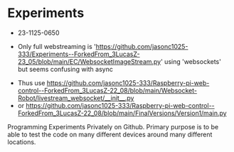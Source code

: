 # Experiments
* 23-1125-0650
- Only full webstreaming is 'https://github.com/jasonc1025-333/Experiments--ForkedFrom_3LucasZ-23_05/blob/main/EC/WebsocketImageStream.py' using 'websockets' but seems confusing with async
* Thus use https://github.com/jasonc1025-333/Raspberry-pi-web-control--ForkedFrom_3LucasZ-22_08/blob/main/Websocket-Robot/livestream_websocket/__init__.py
* or https://github.com/jasonc1025-333/Raspberry-pi-web-control--ForkedFrom_3LucasZ-22_08/blob/main/FinalVersions/Version1/main.py
  
Programming Experiments Privately on Github. Primary purpose is to be able to test the code on many different devices around many different locations.

